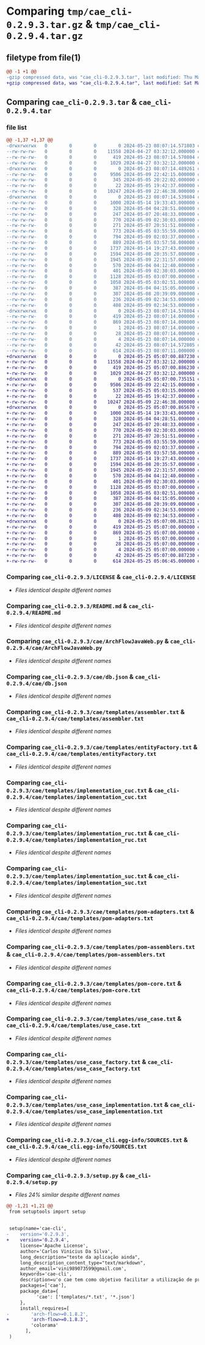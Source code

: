# Comparing `tmp/cae_cli-0.2.9.3.tar.gz` & `tmp/cae_cli-0.2.9.4.tar.gz`

## filetype from file(1)

```diff
@@ -1 +1 @@
-gzip compressed data, was "cae_cli-0.2.9.3.tar", last modified: Thu May 23 08:07:14 2024, max compression
+gzip compressed data, was "cae_cli-0.2.9.4.tar", last modified: Sat May 25 05:07:00 2024, max compression
```

## Comparing `cae_cli-0.2.9.3.tar` & `cae_cli-0.2.9.4.tar`

### file list

```diff
@@ -1,37 +1,37 @@
-drwxrwxrwx   0        0        0        0 2024-05-23 08:07:14.571803 cae_cli-0.2.9.3/
--rw-rw-rw-   0        0        0    11558 2024-04-27 03:32:12.000000 cae_cli-0.2.9.3/LICENSE
--rw-rw-rw-   0        0        0      419 2024-05-23 08:07:14.570804 cae_cli-0.2.9.3/PKG-INFO
--rw-rw-rw-   0        0        0     1029 2024-04-27 03:32:12.000000 cae_cli-0.2.9.3/README.md
-drwxrwxrwx   0        0        0        0 2024-05-23 08:07:14.489261 cae_cli-0.2.9.3/cae/
--rw-rw-rw-   0        0        0     9506 2024-05-09 22:42:15.000000 cae_cli-0.2.9.3/cae/ArchFlowJavaWeb.py
--rw-rw-rw-   0        0        0      345 2024-05-05 20:22:02.000000 cae_cli-0.2.9.3/cae/Run.py
--rw-rw-rw-   0        0        0       22 2024-05-05 19:42:37.000000 cae_cli-0.2.9.3/cae/__init__.py
--rw-rw-rw-   0        0        0    10247 2024-05-09 22:46:38.000000 cae_cli-0.2.9.3/cae/db.json
-drwxrwxrwx   0        0        0        0 2024-05-23 08:07:14.539804 cae_cli-0.2.9.3/cae/templates/
--rw-rw-rw-   0        0        0     1000 2024-05-14 19:33:43.000000 cae_cli-0.2.9.3/cae/templates/assembler.txt
--rw-rw-rw-   0        0        0      328 2024-05-04 04:28:51.000000 cae_cli-0.2.9.3/cae/templates/dependency_wrapper.txt
--rw-rw-rw-   0        0        0      247 2024-05-07 20:48:33.000000 cae_cli-0.2.9.3/cae/templates/entity.txt
--rw-rw-rw-   0        0        0      770 2024-05-09 02:30:03.000000 cae_cli-0.2.9.3/cae/templates/entityFactory.txt
--rw-rw-rw-   0        0        0      271 2024-05-07 20:51:51.000000 cae_cli-0.2.9.3/cae/templates/entityImplementation.txt
--rw-rw-rw-   0        0        0      773 2024-05-05 03:55:59.000000 cae_cli-0.2.9.3/cae/templates/implementation_cuc.txt
--rw-rw-rw-   0        0        0      794 2024-05-09 02:03:37.000000 cae_cli-0.2.9.3/cae/templates/implementation_ruc.txt
--rw-rw-rw-   0        0        0      889 2024-05-05 03:57:58.000000 cae_cli-0.2.9.3/cae/templates/implementation_suc.txt
--rw-rw-rw-   0        0        0     1737 2024-05-14 19:27:43.000000 cae_cli-0.2.9.3/cae/templates/pom-adapters.txt
--rw-rw-rw-   0        0        0     1594 2024-05-08 20:35:57.000000 cae_cli-0.2.9.3/cae/templates/pom-assemblers.txt
--rw-rw-rw-   0        0        0     1945 2024-05-09 22:31:57.000000 cae_cli-0.2.9.3/cae/templates/pom-core.txt
--rw-rw-rw-   0        0        0      570 2024-05-04 04:12:40.000000 cae_cli-0.2.9.3/cae/templates/use_case.txt
--rw-rw-rw-   0        0        0      401 2024-05-09 02:30:03.000000 cae_cli-0.2.9.3/cae/templates/use_case_cuc.txt
--rw-rw-rw-   0        0        0     1128 2024-05-05 03:07:00.000000 cae_cli-0.2.9.3/cae/templates/use_case_factory.txt
--rw-rw-rw-   0        0        0     1058 2024-05-05 03:02:51.000000 cae_cli-0.2.9.3/cae/templates/use_case_implementation.txt
--rw-rw-rw-   0        0        0      387 2024-05-04 04:15:05.000000 cae_cli-0.2.9.3/cae/templates/use_case_input.txt
--rw-rw-rw-   0        0        0      307 2024-05-08 20:39:09.000000 cae_cli-0.2.9.3/cae/templates/use_case_output.txt
--rw-rw-rw-   0        0        0      236 2024-05-09 02:34:53.000000 cae_cli-0.2.9.3/cae/templates/use_case_ruc.txt
--rw-rw-rw-   0        0        0      408 2024-05-09 02:34:53.000000 cae_cli-0.2.9.3/cae/templates/use_case_suc.txt
-drwxrwxrwx   0        0        0        0 2024-05-23 08:07:14.570804 cae_cli-0.2.9.3/cae_cli.egg-info/
--rw-rw-rw-   0        0        0      419 2024-05-23 08:07:14.000000 cae_cli-0.2.9.3/cae_cli.egg-info/PKG-INFO
--rw-rw-rw-   0        0        0      869 2024-05-23 08:07:14.000000 cae_cli-0.2.9.3/cae_cli.egg-info/SOURCES.txt
--rw-rw-rw-   0        0        0        1 2024-05-23 08:07:14.000000 cae_cli-0.2.9.3/cae_cli.egg-info/dependency_links.txt
--rw-rw-rw-   0        0        0       28 2024-05-23 08:07:14.000000 cae_cli-0.2.9.3/cae_cli.egg-info/requires.txt
--rw-rw-rw-   0        0        0        4 2024-05-23 08:07:14.000000 cae_cli-0.2.9.3/cae_cli.egg-info/top_level.txt
--rw-rw-rw-   0        0        0       42 2024-05-23 08:07:14.572805 cae_cli-0.2.9.3/setup.cfg
--rw-rw-rw-   0        0        0      614 2024-05-23 08:07:11.000000 cae_cli-0.2.9.3/setup.py
+drwxrwxrwx   0        0        0        0 2024-05-25 05:07:00.887230 cae_cli-0.2.9.4/
+-rw-rw-rw-   0        0        0    11558 2024-04-27 03:32:12.000000 cae_cli-0.2.9.4/LICENSE
+-rw-rw-rw-   0        0        0      419 2024-05-25 05:07:00.886230 cae_cli-0.2.9.4/PKG-INFO
+-rw-rw-rw-   0        0        0     1029 2024-04-27 03:32:12.000000 cae_cli-0.2.9.4/README.md
+drwxrwxrwx   0        0        0        0 2024-05-25 05:07:00.735151 cae_cli-0.2.9.4/cae/
+-rw-rw-rw-   0        0        0     9506 2024-05-09 22:42:15.000000 cae_cli-0.2.9.4/cae/ArchFlowJavaWeb.py
+-rw-rw-rw-   0        0        0      537 2024-05-25 05:03:15.000000 cae_cli-0.2.9.4/cae/Run.py
+-rw-rw-rw-   0        0        0       22 2024-05-05 19:42:37.000000 cae_cli-0.2.9.4/cae/__init__.py
+-rw-rw-rw-   0        0        0    10247 2024-05-09 22:46:38.000000 cae_cli-0.2.9.4/cae/db.json
+drwxrwxrwx   0        0        0        0 2024-05-25 05:07:00.865670 cae_cli-0.2.9.4/cae/templates/
+-rw-rw-rw-   0        0        0     1000 2024-05-14 19:33:43.000000 cae_cli-0.2.9.4/cae/templates/assembler.txt
+-rw-rw-rw-   0        0        0      328 2024-05-04 04:28:51.000000 cae_cli-0.2.9.4/cae/templates/dependency_wrapper.txt
+-rw-rw-rw-   0        0        0      247 2024-05-07 20:48:33.000000 cae_cli-0.2.9.4/cae/templates/entity.txt
+-rw-rw-rw-   0        0        0      770 2024-05-09 02:30:03.000000 cae_cli-0.2.9.4/cae/templates/entityFactory.txt
+-rw-rw-rw-   0        0        0      271 2024-05-07 20:51:51.000000 cae_cli-0.2.9.4/cae/templates/entityImplementation.txt
+-rw-rw-rw-   0        0        0      773 2024-05-05 03:55:59.000000 cae_cli-0.2.9.4/cae/templates/implementation_cuc.txt
+-rw-rw-rw-   0        0        0      794 2024-05-09 02:03:37.000000 cae_cli-0.2.9.4/cae/templates/implementation_ruc.txt
+-rw-rw-rw-   0        0        0      889 2024-05-05 03:57:58.000000 cae_cli-0.2.9.4/cae/templates/implementation_suc.txt
+-rw-rw-rw-   0        0        0     1737 2024-05-14 19:27:43.000000 cae_cli-0.2.9.4/cae/templates/pom-adapters.txt
+-rw-rw-rw-   0        0        0     1594 2024-05-08 20:35:57.000000 cae_cli-0.2.9.4/cae/templates/pom-assemblers.txt
+-rw-rw-rw-   0        0        0     1945 2024-05-09 22:31:57.000000 cae_cli-0.2.9.4/cae/templates/pom-core.txt
+-rw-rw-rw-   0        0        0      570 2024-05-04 04:12:40.000000 cae_cli-0.2.9.4/cae/templates/use_case.txt
+-rw-rw-rw-   0        0        0      401 2024-05-09 02:30:03.000000 cae_cli-0.2.9.4/cae/templates/use_case_cuc.txt
+-rw-rw-rw-   0        0        0     1128 2024-05-05 03:07:00.000000 cae_cli-0.2.9.4/cae/templates/use_case_factory.txt
+-rw-rw-rw-   0        0        0     1058 2024-05-05 03:02:51.000000 cae_cli-0.2.9.4/cae/templates/use_case_implementation.txt
+-rw-rw-rw-   0        0        0      387 2024-05-04 04:15:05.000000 cae_cli-0.2.9.4/cae/templates/use_case_input.txt
+-rw-rw-rw-   0        0        0      307 2024-05-08 20:39:09.000000 cae_cli-0.2.9.4/cae/templates/use_case_output.txt
+-rw-rw-rw-   0        0        0      236 2024-05-09 02:34:53.000000 cae_cli-0.2.9.4/cae/templates/use_case_ruc.txt
+-rw-rw-rw-   0        0        0      408 2024-05-09 02:34:53.000000 cae_cli-0.2.9.4/cae/templates/use_case_suc.txt
+drwxrwxrwx   0        0        0        0 2024-05-25 05:07:00.885231 cae_cli-0.2.9.4/cae_cli.egg-info/
+-rw-rw-rw-   0        0        0      419 2024-05-25 05:07:00.000000 cae_cli-0.2.9.4/cae_cli.egg-info/PKG-INFO
+-rw-rw-rw-   0        0        0      869 2024-05-25 05:07:00.000000 cae_cli-0.2.9.4/cae_cli.egg-info/SOURCES.txt
+-rw-rw-rw-   0        0        0        1 2024-05-25 05:07:00.000000 cae_cli-0.2.9.4/cae_cli.egg-info/dependency_links.txt
+-rw-rw-rw-   0        0        0       28 2024-05-25 05:07:00.000000 cae_cli-0.2.9.4/cae_cli.egg-info/requires.txt
+-rw-rw-rw-   0        0        0        4 2024-05-25 05:07:00.000000 cae_cli-0.2.9.4/cae_cli.egg-info/top_level.txt
+-rw-rw-rw-   0        0        0       42 2024-05-25 05:07:00.887230 cae_cli-0.2.9.4/setup.cfg
+-rw-rw-rw-   0        0        0      614 2024-05-25 05:06:45.000000 cae_cli-0.2.9.4/setup.py
```

### Comparing `cae_cli-0.2.9.3/LICENSE` & `cae_cli-0.2.9.4/LICENSE`

 * *Files identical despite different names*

### Comparing `cae_cli-0.2.9.3/README.md` & `cae_cli-0.2.9.4/README.md`

 * *Files identical despite different names*

### Comparing `cae_cli-0.2.9.3/cae/ArchFlowJavaWeb.py` & `cae_cli-0.2.9.4/cae/ArchFlowJavaWeb.py`

 * *Files identical despite different names*

### Comparing `cae_cli-0.2.9.3/cae/db.json` & `cae_cli-0.2.9.4/cae/db.json`

 * *Files identical despite different names*

### Comparing `cae_cli-0.2.9.3/cae/templates/assembler.txt` & `cae_cli-0.2.9.4/cae/templates/assembler.txt`

 * *Files identical despite different names*

### Comparing `cae_cli-0.2.9.3/cae/templates/entityFactory.txt` & `cae_cli-0.2.9.4/cae/templates/entityFactory.txt`

 * *Files identical despite different names*

### Comparing `cae_cli-0.2.9.3/cae/templates/implementation_cuc.txt` & `cae_cli-0.2.9.4/cae/templates/implementation_cuc.txt`

 * *Files identical despite different names*

### Comparing `cae_cli-0.2.9.3/cae/templates/implementation_ruc.txt` & `cae_cli-0.2.9.4/cae/templates/implementation_ruc.txt`

 * *Files identical despite different names*

### Comparing `cae_cli-0.2.9.3/cae/templates/implementation_suc.txt` & `cae_cli-0.2.9.4/cae/templates/implementation_suc.txt`

 * *Files identical despite different names*

### Comparing `cae_cli-0.2.9.3/cae/templates/pom-adapters.txt` & `cae_cli-0.2.9.4/cae/templates/pom-adapters.txt`

 * *Files identical despite different names*

### Comparing `cae_cli-0.2.9.3/cae/templates/pom-assemblers.txt` & `cae_cli-0.2.9.4/cae/templates/pom-assemblers.txt`

 * *Files identical despite different names*

### Comparing `cae_cli-0.2.9.3/cae/templates/pom-core.txt` & `cae_cli-0.2.9.4/cae/templates/pom-core.txt`

 * *Files identical despite different names*

### Comparing `cae_cli-0.2.9.3/cae/templates/use_case.txt` & `cae_cli-0.2.9.4/cae/templates/use_case.txt`

 * *Files identical despite different names*

### Comparing `cae_cli-0.2.9.3/cae/templates/use_case_factory.txt` & `cae_cli-0.2.9.4/cae/templates/use_case_factory.txt`

 * *Files identical despite different names*

### Comparing `cae_cli-0.2.9.3/cae/templates/use_case_implementation.txt` & `cae_cli-0.2.9.4/cae/templates/use_case_implementation.txt`

 * *Files identical despite different names*

### Comparing `cae_cli-0.2.9.3/cae_cli.egg-info/SOURCES.txt` & `cae_cli-0.2.9.4/cae_cli.egg-info/SOURCES.txt`

 * *Files identical despite different names*

### Comparing `cae_cli-0.2.9.3/setup.py` & `cae_cli-0.2.9.4/setup.py`

 * *Files 24% similar despite different names*

```diff
@@ -1,21 +1,21 @@
 from setuptools import setup
 
 
 setup(name='cae-cli',
-    version='0.2.9.3',
+    version='0.2.9.4',
     license='Apache License',
     author='Carlos Vinicius Da Silva',
     long_description="teste da aplicação ainda",
     long_description_content_type="text/markdown",
     author_email='vini989073599@gmail.com',
     keywords='cae-cli',
     description=u'o cae tem como objetivo facilitar a utilização de projeto com arquitetura limpa',
     packages=['cae'],
     package_data={
           'cae': ['templates/*.txt', '*.json']
     },
     install_requires=[
-        'arch-flow>=0.1.8.2',
+        'arch-flow>=0.1.8.3',
         'colorama'
       ],
 )
```


